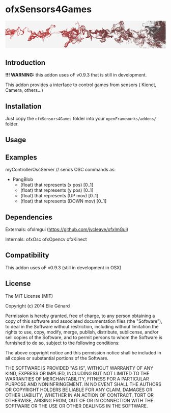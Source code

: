 ofxSensors4Games
============

![ofxSensors4Games](header.png)

Introduction
------------

**!!! WARNING:** this addon uses oF v0.9.3 that is still in development.

This addon provides a interface to control games from sensors ( Kienct, Camera, others...) 



Installation
------------

Just copy the `ofxSensors4Games` folder into your `openFrameworks/addons/` folder.

Usage
-----


Examples
--------

myControllerOscServer // sends OSC commands as: 
* PangBlob
	- (float) that represents (x pos) 	[0..1]
	- (float) that represents (y pos) 	[0..1]
	- (float) that represents (UP mov) 	[0..1]
	- (float) that represents (DOWN mov)	[0..1]

Dependencies
------------
Externals:
ofxImgui (https://github.com/jvcleave/ofxImGui)

Internals:
ofxOsc
ofxOpencv
ofxKinect


Compatibility
------------
This addon uses oF v0.9.3 (still in development in OSX) 


<!-- TODO 

-->

<!--Known issues
-------------->


<!--Version history
-------------->

<!-- It make sense to include a version history here (newest releases first), describing new features and changes to the addon. Use [git tags](http://learn.github.com/p/tagging.html) to mark release points in your repo, too! -->

<!-- 
### Version 0.1 (Date):
Describe relevant changes etc. -->

License
-------
The MIT License (MIT)

Copyright (c) 2014 Elie Génard

Permission is hereby granted, free of charge, to any person obtaining a copy
of this software and associated documentation files (the "Software"), to deal
in the Software without restriction, including without limitation the rights
to use, copy, modify, merge, publish, distribute, sublicense, and/or sell
copies of the Software, and to permit persons to whom the Software is
furnished to do so, subject to the following conditions:

The above copyright notice and this permission notice shall be included in all
copies or substantial portions of the Software.

THE SOFTWARE IS PROVIDED "AS IS", WITHOUT WARRANTY OF ANY KIND, EXPRESS OR
IMPLIED, INCLUDING BUT NOT LIMITED TO THE WARRANTIES OF MERCHANTABILITY,
FITNESS FOR A PARTICULAR PURPOSE AND NONINFRINGEMENT. IN NO EVENT SHALL THE
AUTHORS OR COPYRIGHT HOLDERS BE LIABLE FOR ANY CLAIM, DAMAGES OR OTHER
LIABILITY, WHETHER IN AN ACTION OF CONTRACT, TORT OR OTHERWISE, ARISING FROM,
OUT OF OR IN CONNECTION WITH THE SOFTWARE OR THE USE OR OTHER DEALINGS IN THE
SOFTWARE.
